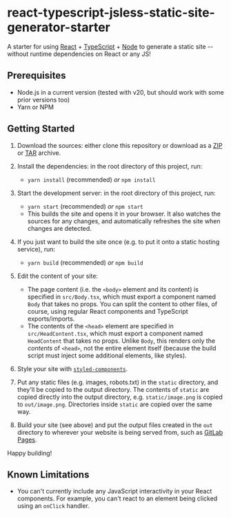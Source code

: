 # react-typescript-jsless-static-site-generator-starter

A starter for using [React](https://reactjs.org/) + [TypeScript](https://www.typescriptlang.org/) + [Node](https://nodejs.org/en/) to generate a static site -- without runtime dependencies on React or any JS!

## Prerequisites

- Node.js in a current version (tested with v20, but should work with some prior versions too)
- Yarn or NPM

## Getting Started

1. Download the sources: either clone this repository or download as a [ZIP](https://gitlab.com/lehnerpat/react-typescript-jsless-static-site-generator-starter/-/archive/master/react-typescript-jsless-static-site-generator-starter-master.zip) or [TAR](https://gitlab.com/lehnerpat/react-typescript-jsless-static-site-generator-starter/-/archive/master/react-typescript-jsless-static-site-generator-starter-master.tar.gz) archive.

2. Install the dependencies: in the root directory of this project, run:

   - `yarn install` (recommended) _or_ `npm install`

3. Start the development server: in the root directory of this project, run:

   - `yarn start` (recommended) _or_ `npm start`
   - This builds the site and opens it in your browser. It also watches the sources for any changes, and automatically refreshes the site when changes are detected.

4. If you just want to build the site once (e.g. to put it onto a static hosting service), run:

   - `yarn build` (recommended) _or_ `npm build`

5. Edit the content of your site:

   - The page content (i.e. the `<body>` element and its content) is specified in `src/Body.tsx`, which must export a component named `Body` that takes no props. You can split the content to other files, of course, using regular React components and TypeScript exports/imports.
   - The contents of the `<head>` element are specified in `src/HeadContent.tsx`, which must export a component named `HeadContent` that takes no props. Unlike `Body`, this renders only the _contents_ of `<head>`, not the entire element itself (because the build script must inject some additional elements, like styles).

6. Style your site with [`styled-components`](https://styled-components.com/).

7. Put any static files (e.g. images, robots.txt) in the `static` directory, and they'll be copied to the output directory. The contents of `static` are copied directly into the output directory, e.g. `static/image.png` is copied to `out/image.png`. Directories inside `static` are copied over the same way.

8. Build your site (see above) and put the output files created in the `out` directory to wherever your website is being served from, such as [GitLab Pages](https://docs.gitlab.com/ee/user/project/pages/).

Happy building!

## Known Limitations

- You can't currently include any JavaScript interactivity in your React components. For example, you can't react to an element being clicked using an `onClick` handler.
